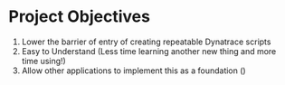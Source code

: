 # Project Objectives

1. Lower the barrier of entry of creating repeatable Dynatrace scripts 
2. Easy to Understand (Less time learning another new thing and more time using!)
3. Allow other applications to implement this as a foundation ()